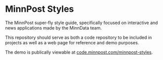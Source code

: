 # MinnPost Styles

The MinnPost super-fly style guide, specifically focused on interactive and news applications made by the MinnData team.

This repository should serve as both a code repository to be included in projects as well as a web page for reference and demo purposes.

The demo is publically viewable at [code.minnpost.com/minnpost-styles](http://code.minnpost.com/minnpost-styles).
